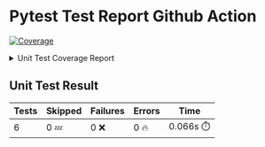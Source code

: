 # Pytest Test Report Github Action

<!-- Pytest Coverage Comment:Begin -->
<a href=https://github.com/hengbinxu/pytest-test-report-github-action/blob/0c61e2846a06de26b9f9d57eb23fdcfb0c18368e/README.md><img alt=Coverage src=https://img.shields.io/badge/Coverage-93%25-brightgreen.svg /></a><details><summary>Unit Test Coverage Report </summary><table><tr><th>File</th><th>Stmts</th><th>Miss</th><th>Cover</th><th>Missing</th></tr><tbody><tr><td><a href=https://github.com/hengbinxu/pytest-test-report-github-action/blob/0c61e2846a06de26b9f9d57eb23fdcfb0c18368e/calculator.py>calculator.py</a></td><td>32</td><td>2</td><td>93%</td><td><a href=https://github.com/hengbinxu/pytest-test-report-github-action/blob/0c61e2846a06de26b9f9d57eb23fdcfb0c18368e/calculator.py#L29-L30>29&ndash;30</a></td></tr><tr><td><b>TOTAL</b></td><td><b>32</b></td><td><b>2</b></td><td><b>93%</b></td><td>&nbsp;</td></tr></tbody></table></details>

## Unit Test Result
| Tests | Skipped | Failures | Errors | Time |
| ----- | ------- | -------- | -------- | ------------------ |
| 6 | 0 :zzz: | 0 :x: | 0 :fire: | 0.066s :stopwatch: |

<!-- Pytest Coverage Comment:End -->
